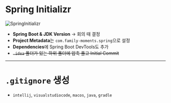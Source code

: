 # Spring Initializr
![SpringInitializr](https://github.com/sonshn/Spring-Project-Template/assets/55887179/0d969f74-4bee-4279-b3a0-6aa842d3f0c5)
- **Spring Boot & JDK Version** -> 회의 때 결정
- **Project Metadata**는 `com.family-moments.spring`으로 설정
- **Dependencies**에 Spring Boot DevTools도 추가
- ~~`.idea` 폴더가 있는 하위 폴더에 압축 풀고 Initial Commit~~

---
# `.gitignore` 생성
- `intellij`, `visualstudiocode`, `macos`, `java`, `gradle`
